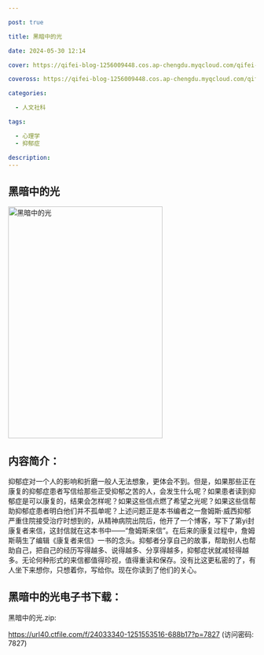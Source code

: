 ```yaml
---

post: true

title: 黑暗中的光

date: 2024-05-30 12:14

cover: https://qifei-blog-1256009448.cos.ap-chengdu.myqcloud.com/qifei-blog/s33779073.jpg

coveross: https://qifei-blog-1256009448.cos.ap-chengdu.myqcloud.com/qifei-blog/s33779073.jpg

categories:

  - 人文社科

tags:

  - 心理学
  - 抑郁症

description:
---
```


## 黑暗中的光

<img alt="黑暗中的光" class="aligncenter loading" data-was-processed="true" decoding="async" fetchpriority="high" height="471" src="https://qifei-blog-1256009448.cos.ap-chengdu.myqcloud.com/qifei-blog/s33779073.jpg" style="cursor: zoom-in;" width="314"/>

## 内容简介：

抑郁症对一个人的影响和折磨一般人无法想象，更体会不到。但是，如果那些正在康复的抑郁症患者写信给那些正受抑郁之苦的人，会发生什么呢？如果患者读到抑郁症是可以康复的，结果会怎样呢？如果这些信点燃了希望之光呢？如果这些信帮助抑郁症患者明白他们并不孤单呢？上述问题正是本书编者之一詹姆斯·威西抑郁严重住院接受治疗时想到的，从精神病院出院后，他开了一个博客，写下了第yi封康复者来信，这封信就在这本书中——“詹姆斯来信”。在后来的康复过程中，詹姆斯萌生了编辑《康复者来信》一书的念头。抑郁者分享自己的故事，帮助别人也帮助自己，把自己的经历写得越多、说得越多、分享得越多，抑郁症状就减轻得越多。无论何种形式的来信都值得珍视，值得重读和保存。没有比这更私密的了，有人坐下来想你，只想着你，写给你。现在你读到了他们的关心。

## 黑暗中的光电子书下载：

黑暗中的光.zip: 

https://url40.ctfile.com/f/24033340-1251553516-688b17?p=7827 (访问密码: 7827)
